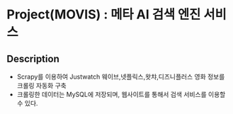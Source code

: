 # Project(MOVIS) : 메타 AI 검색 엔진 서비스
## Description
- Scrapy를 이용하여 Justwatch 웨이브,넷플릭스,왓챠,디즈니플러스 영화 정보를 크롤링 자동화 구축
- 크롤링한 데이터는 MySQL에 저장되며, 웹사이트를 통해서 검색 서비스를 이용할 수 있다.
